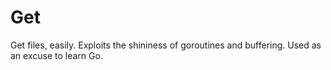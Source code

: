 Get
===

Get files, easily. Exploits the shininess of goroutines and buffering.
Used as an excuse to learn Go.
